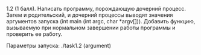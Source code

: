 1.2 (1 балл). Написать программу, порождающую дочерний процесс. Затем и родительский, и дочерний процессы выводят значения аргументов запуска (int main (int argc, char *argv[])). Добавить функцию, вызываемую при нормальном завершении работы программы и проверить ее работу.

Параметры запуска: ./task1.2 (argument)
